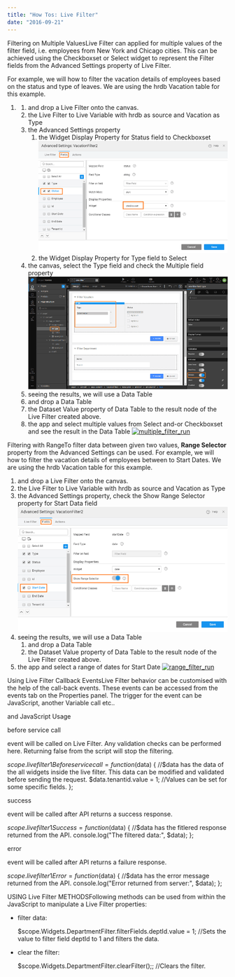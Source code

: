 ```yaml
---
title: "How Tos: Live Filter"
date: "2016-09-21"
---
```


Filtering on Multiple ValuesLive Filter can applied for multiple values of the filter field, i.e. employees from New York and Chicago cities. This can be achieved using the Checkboxset or Select widget to represent the Filter fields from the Advanced Settings property of Live Filter.

For example, we will how to filter the vacation details of employees based on the status and type of leaves. We are using the hrdb Vacation table for this example.

1. 1. and drop a Live Filter onto the canvas.
    2. the Live Filter to Live Variable with hrdb as source and Vacation as Type
    3. the Advanced Settings property
        1. the Widget Display Property for Status field to Checkboxset [![multiple_filter_as](../assets/multiple_filter_AS.png)](../assets/multiple_filter_AS.png)
        2. the Widget Display Property for Type field to Select
    4. the canvas, select the Type field and check the Multiple field property [![multiple_filter_props](../assets/multiple_filter_props.png)](../assets/multiple_filter_props.png)
    5. seeing the results, we will use a Data Table
    6. and drop a Data Table
    7. the Dataset Value property of Data Table to the result node of the Live Filter created above.
    8. the app and select multiple values from Select and-or Checkboxset and see the result in the Data Table [![multiple_filter_run](../assets/multiple_filter_run.png)](../assets/multiple_filter_run.png)

Filtering with RangeTo filter data between given two values, **Range Selector** property from the Advanced Settings can be used. For example, we will how to filter the vacation details of employees between to Start Dates. We are using the hrdb Vacation table for this example.

1. and drop a Live Filter onto the canvas.
2. the Live Filter to Live Variable with hrdb as source and Vacation as Type
3. the Advanced Settings property, check the Show Range Selector property for Start Data field [![range_filter_as](../assets/range_filter_AS.png)](../assets/range_filter_AS.png)
4. seeing the results, we will use a Data Table
    1. and drop a Data Table
    2. the Dataset Value property of Data Table to the result node of the Live Filter created above.
5. the app and select a range of dates for Start Date [![range_filter_run](../assets/range_filter_run.png)](../assets/range_filter_run.png)

Using Live Filter Callback EventsLive Filter behavior can be customised with the help of the call-back events. These events can be accessed from the events tab on the Properties panel. The trigger for the event can be JavaScript, another Variable call etc..

and JavaScript Usage

before service call

event will be called on Live Filter. Any validation checks can be performed here. Returning false from the script will stop the filtering.

$scope.livefilter1Beforeservicecall = function($data) {
        //$data has the data of the all widgets inside the live filter. This data can be modified and validated before sending the request.
        $data.tenantid.value = 1; //Values can be set for some specific fields.
    };

success

event will be called after API returns a success response.

$scope.livefilter1Success = function($data) {
        //$data has the fitlered response returned from the API.
        console.log("The filtered data:", $data);
    };

error

event will be called after API returns a failure response.

$scope.livefilter1Error = function($data) {
    //$data has the error message returned from the API.
    console.log("Error returned from server:", $data);
};

USING Live Filter METHODSFollowing methods can be used from within the JavaScript to manipulate a Live Filter properties:

- filter data:
    
    $scope.Widgets.DepartmentFilter.filterFields.deptId.value = 1; 
    //Sets the value to filter field deptId to 1 and filters the data.
    
- clear the filter:
    
    $scope.Widgets.DepartmentFilter.clearFilter();; //Clears the filter.
